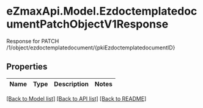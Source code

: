 # eZmaxApi.Model.EzdoctemplatedocumentPatchObjectV1Response
Response for PATCH /1/object/ezdoctemplatedocument/{pkiEzdoctemplatedocumentID}

## Properties

Name | Type | Description | Notes
------------ | ------------- | ------------- | -------------

[[Back to Model list]](../README.md#documentation-for-models) [[Back to API list]](../README.md#documentation-for-api-endpoints) [[Back to README]](../README.md)

